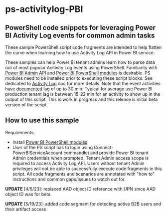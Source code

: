 # ps-activitylog-PBI
## PowerShell code snippets for leveraging Power BI Activity Log events for common admin tasks

 These sample PowerShell script code fragments are intended to help flatten the curve when learning how to use Activity Log API in Power BI service. 

These samples can help Power BI tenant admins learn how to parse data out of most popular Acitivity Log events using PowerShell. Familiarity with [Power BI Admin API](https://docs.microsoft.com/en-us/rest/api/power-bi/admin) and [Power BI PowerShell modules](https://docs.microsoft.com/en-us/powershell/power-bi/overview?view=powerbi-ps) is desirable. PS modules need  to be installed prior to executing these script blocks. See dedicated to [Activity Log](https://docs.microsoft.com/en-us/power-bi/admin/service-admin-auditing) doc for more details. Note that the event activities have [documented](https://docs.microsoft.com/en-us/microsoft-365/compliance/search-the-audit-log-in-security-and-compliance?view=o365-worldwide) lag of up to 30 min. Typical for average use Power BI production tenant lag is between 15-22 min for an activity to show up in the output of this script. This is work in progress and this release is initial beta version of the script.  

## How to use this sample

Requirements:
* Install [Power BI PowerShell modules](https://docs.microsoft.com/en-us/powershell/power-bi/overview?view=powerbi-ps)
* User of the PS script has to login using Connect-PowerBIServiceAccount commandlet and provide Power BI tenant Admin credentials when prompted. Tenant Admin access scope is required to access Activity Log API. Users without tenant Admin privileges will not be able to successfully execute code fragments in this script. All code fragments and scenarios are annotated with "how to" instructions and common gaps/issues to watch out for.

**UPDATE** [4/5/23]: replaced AAD object ID reference with UPN since AAD object ID was for beta

**UPDATE** [5/19/23]: added code segment for detecting active B2B users and their artifact access